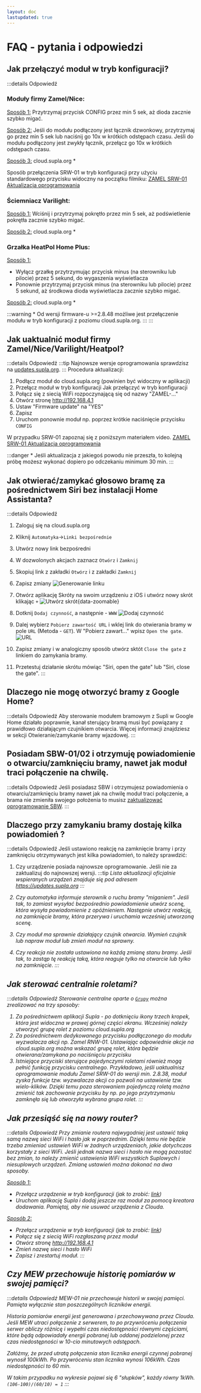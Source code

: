 ```yaml
---
layout: doc
lastupdated: true
---
```

# FAQ - pytania i odpowiedzi

## Jak przełączyć moduł w tryb konfiguracji?
:::details Odpowiedź
### Moduły firmy Zamel/Nice:
<ins>Sposób 1:</ins>
Przytrzymaj przycisk CONFIG przez min 5 sek, aż dioda zacznie szybko migać.

<ins>Sposób 2:</ins>
Jeśli do modułu podłączony jest łącznik dzwonkowy, przytrzymaj go przez min 5 sek lub naciśnij go 10x w krótkich odstępach czasu.
Jeśli do modułu podłączony jest zwykły łącznik, przełącz go 10x w krótkich odstępach czasu.

<ins>Sposób 3:</ins>
cloud.supla.org *

Sposób przełączenia SRW-01 w tryb konfiguracji przy użyciu standardowego przycisku widoczny na początku filmiku:
[ZAMEL SRW-01 Aktualizacja oprogramowania](https://youtu.be/al6R-Q65aP4)

### Ściemniacz Varilight:
<ins>Sposób 1:</ins>
Wciśnij i przytrzymaj pokrętło przez min 5 sek, aż podświetlenie pokrętła zacznie szybko migać.

<ins>Sposób 2:</ins>
cloud.supla.org *

### Grzałka HeatPol Home Plus:
<ins>Sposób 1:</ins>
- Wyłącz grzałkę przytrzymując przycisk minus (na sterowniku lub pilocie)
przez 5 sekund, do wygaszenia wyświetlacza
- Ponownie przytrzymaj przycisk minus (na sterowniku lub pilocie) przez
5 sekund, aż środkowa dioda wyświetlacza zacznie szybko migać.

<ins>Sposób 2:</ins>
cloud.supla.org *

:::warning *
Od wersji firmware-u >=2.8.48 możliwe jest przełączenie modułu w tryb konfiguracji z poziomu cloud.supla.org. :::
:::

## Jak uaktualnić moduł firmy Zamel/Nice/Varilight/Heatpol?
:::details Odpowiedź
:::tip
Najnowsze wersje oprogramowania sprawdzisz na [updates.supla.org](https://updates.supla.org).
:::
Procedura aktualizacji:
1. Podłącz moduł do cloud.supla.org (powinien być widoczny w aplikacji)
2. Przełącz moduł w tryb konfiguracji Jak przełączyć w tryb konfiguracji
3. Połącz się z siecią WiFi rozpoczynającą się od nazwy "ZAMEL-..."
4. Otwórz stronę http://192.168.4.1
5. Ustaw "Firmware update" na "YES"
6. Zapisz
7. Uruchom ponownie moduł np. poprzez krótkie naciśnięcie przycisku `CONFIG`

W przypadku SRW-01 zapoznaj się z poniższym materiałem video.
[ZAMEL SRW-01 Aktualizacja oprogramowania](https://youtu.be/al6R-Q65aP4)

:::danger *
Jeśli aktualizacja z jakiegoś powodu nie przeszła, to kolejną próbę możesz wykonać dopiero po odczekaniu minimum 30 min.
:::
## Jak otwierać/zamykać głosowo bramę za pośrednictwem Siri bez instalacji Home Assistanta?
:::details Odpowiedź
1. Zaloguj się na cloud.supla.org
2. Kliknij `Automatyka`->`Linki bezpośrednie`
3. Utwórz nowy link bezpośredni
4. W dozwolonych akcjach zaznacz `Otwórz` i `Zamknij`
5. Skopiuj link z zakładki `Otwórz` i z zakładki `Zamknij`
6. Zapisz zmiany
![Generowanie linku](/img/pl/cloud/faq/skroty_link.png)

7. Otwórz aplikację Skróty na swoim urządzeniu z iOS i utwórz nowy skrót klikając `+`
![Utwórz skrót](/img/pl/cloud/faq/skroty1.png){data-zoomable}
8. Dotknij `Dodaj czynność`, a następnie - `WWW`
![Dodaj czynność](/img/pl/cloud/faq/skroty2.png)
9. Dalej wybierz `Pobierz zawartość URL` i wklej link do otwierania bramy w pole `URL` (Metoda - `GET`). W "Pobierz zawart..." wpisz `Open the gate`.
![URL](/img/pl/cloud/faq/skroty3.png)
10. Zapisz zmiany i w analogiczny sposób utwórz sktót `Close the gate` z linkiem do zamykania  bramy.
11. Przetestuj działanie skrótu mówiąc "Siri, open the gate" lub "Siri, close the gate".
:::
## Dlaczego nie mogę otworzyć bramy z Google Home?
:::details Odpowiedź
Aby sterowanie modułem bramowym z Supli w Google Home działało poprawnie, kanał sterujący bramą musi być powiązany z prawidłowo działającym czujnikiem otwarcia. Więcej informacji znajdziesz w sekcji Otwieranie/zamykanie bramy wjazdowej.
:::
## Posiadam SBW-01/02 i otrzymuję powiadomienie o otwarciu/zamknięciu bramy, nawet jak moduł traci połączenie na chwilę.
:::details Odpowiedź
Jeśli posiadasz SBW i otrzymujesz powiadomienia o otwarciu/zamknięciu bramy nawet jak na chwilę moduł traci połączenie, a brama nie zmieniła swojego położenia to musisz [zaktualizować oprogramowanie SBW](./faq#jak-uaktualnić-moduł-firmy-zamelnicevarilightheatpol).
:::
## Dlaczego przy zamykaniu bramy dostaję kilka powiadomień ?
:::details Odpowiedź
Jeśli ustawiono reakcję na zamknięcie bramy i przy zamknięciu otrzymywanych jest kilka powiadomień, to należy sprawdzić:

1. Czy urządzenie posiada najnowsze oprogramowanie.
Jeśli nie za zaktualizuj do najnowszej wersji. 
:::tip <i/>
Lista aktualizacji oficjalnie wspieranych urządzeń znajduje się pod adresem https://updates.supla.org
:::

2. Czy automatyka informuje sterownik o ruchu bramy "miganiem".
Jeśli tak, to zamiast wysyłać bezpośrednio powiadomienie utwórz scenę, która wysyła powiadomienie z opóźnieniem.
Następnie utwórz reakcję, na zamknięcie bramy, która przerywa i uruchamia wcześniej utworzoną scenę.

3. Czy moduł ma sprawnie działający czujnik otwarcia.
Wymień czujnik lub napraw moduł lub zmień moduł na sprawny.

4. Czy reakcja nie została ustawiona na każdą zmianę stanu bramy.
Jeśli tak, to zastąp tę reakcję taką, która reaguje tylko na otwarcie lub tylko na zamknięcie.
:::
## Jak sterować centralnie roletami?
:::details Odpowiedź
Sterowanie centralne oparte o [`Grupy`](./automatyka/grupy-kanalow) można zrealizować na trzy sposoby:

1. Za pośrednictwem aplikacji Supla - po dotknięciu ikony trzech kropek, która jest widoczna w prawej górnej części ekranu.
Wcześniej należy utworzyć grupę rolet z poziomu cloud.supla.org
2. Za pośrednictwem dedykowanego przycisku podłączonego do modułu wyzwalacza akcji np. Zamel RNW-01.
Ustawiając odpowiednie akcje na cloud.supla.org można wskazać grupę rolet, która będzie otwierana/zamykana po naciśnięciu przycisku
3. Istniejące przyciski sterujące pojedynczymi roletami również mogą pełnić funkcję przycisku centralnego. Przykładowo, jeśli uaktualnisz oprogramowanie modułu Zamel SRW-01 do wersji min. 2.8.38, moduł zyska funkcje tzw. wyzwalacza akcji co pozwoli na ustawienie tzw. wielo-klików. Dzięki temu poza sterowaniem pojedynczą roletą można zmienić tak zachowanie przycisku by np. po jego przytrzymaniu zamknęła się lub otworzyła wybrana grupa rolet.
:::
## Jak przesiąść się na nowy router?
:::details Odpowiedź
Przy zmianie routera najwygodniej jest ustawić taką samą nazwę sieci WiFi i hasło jak w poprzednim.
Dzięki temu nie będzie trzeba zmieniać ustawień WiFi w żadnych urządzeniach, jakie dotychczas korzystały z sieci WiFi.
Jeśli jednak nazwa sieci i hasło nie mogą pozostać bez zmian, to należy zmienić ustawienia WiFi wszystkich Suplowych i niesuplowych urządzeń. Zmianę ustawień można dokonać na dwa sposoby.

<ins>Sposób 1:</ins>
- Przełącz urządzenie w tryb konfiguracji (jak to zrobić: [link](./faq#jak-przełączyć-moduł-w-tryb-konfiguracji))
- Uruchom aplikację Supla i dodaj jeszcze raz moduł za pomocą kreatora dodawania. Pamiętaj, aby nie usuwać urządzenia z Clouda.

<ins>Sposób 2:</ins>
- Przełącz urządzenie w tryb konfiguracji (jak to zrobić: [link](./faq#jak-przełączyć-moduł-w-tryb-konfiguracji))
- Połącz się z siecią WiFi rozgłaszaną przez moduł
- Otwórz stronę http://192.168.4.1
- Zmień nazwę sieci i hasło WiFi
- Zapisz i zrestartuj moduł.
:::
## Czy MEW przechowuje historię pomiarów w swojej pamięci?
:::details Odpowiedź
MEW-01 nie przechowuje historii w swojej pamięci. Pamięta wyłącznie stan poszczególnych liczników energii.

Historia pomiarów energii jest generowana i przechowywana przez Clouda. Jeśli MEW utraci połączenie z serwerem, to po przywróceniu połączenia serwer obliczy różnicę i wypełni czas niedostępności równymi częściami, które będą odpowiadały energii pobranej lub oddanej podzielonej przez czas niedostępności w 10-cio minutowych odstępach.

Załóżmy, że przed utratą połączenia stan licznika energii czynnej pobranej wynosił 100kWh.
Po przywróceniu stan licznika wynosi 106kWh.
Czas niedostępności to 60 min.

W takim przypadku na wykresie pojawi się 6 "słupków", każdy równy 1kWh.
`(106-100)/(60/10) = 1`
:::